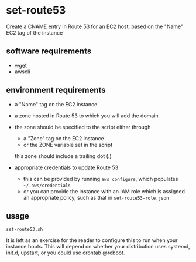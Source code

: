 # set-route53
Create a CNAME entry in Route 53 for an EC2 host, based on the "Name" EC2 tag of the instance

## software requirements
* wget
* awscli

## environment requirements
* a "Name" tag on the EC2 instance
* a zone hosted in Route 53 to which you will add the domain
* the zone should be specified to the script either through
  * a "Zone" tag on the EC2 instance
  * or the ZONE variable set in the script
  
  this zone should include a trailing dot (.)
* appropriate credentials to update Route 53
  * this can be provided by running `aws configure`, which populates `~/.aws/credentials`
  * or you can provide the instance with an IAM role which is assigned an appropriate policy, such as that in `set-route53-role.json`

## usage
`set-route53.sh`

It is left as an exercise for the reader to configure this to run when your instance boots. This will depend on whether your distribution uses systemd, init.d, upstart, or you could  use crontab @reboot.
